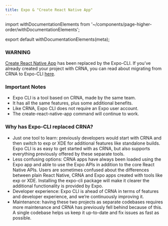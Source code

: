 ```yaml
---
title: Expo & "Create React Native App"
---
```


import withDocumentationElements from '~/components/page-higher-order/withDocumentationElements';

export default withDocumentationElements(meta);

### WARNING

[Create React Native
App](https://facebook.github.io/react-native/blog/2017/03/13/introducing-create-react-native-app.html) has been replaced by the Expo-CLI. If you’ve already created your project with CRNA, you can read about migrating from CRNA to Expo-CLI [here](https://github.com/react-community/create-react-native-app/blob/master/CHANGELOG.md#upgrading-from-1140-to-201).

### Important Notes

- Expo CLI is a tool based on CRNA, made by the same team.
- It has all the same features, plus some additional benefits.
- Like CRNA, Expo CLI does not require an Expo user account.
- The create-react-native-app command will continue to work.

### Why has Expo-CLI replaced CRNA?

- Just one tool to learn: previously developers would start with CRNA and then switch to exp or XDE for additional          features like standalone builds. Expo CLI is as easy to get started with as CRNA, but also supports everything            previously offered by these separate tools.
- Less confusing options: CRNA apps have always been loaded using the Expo app and able to use the Expo APIs in addition    to the core React Native APIs. Users are sometimes confused about the differences between plain React Native, CRNA and    Expo apps created with tools like exp or XDE. Installing the expo-cli package will make it clearer the additional         functionality is provided by Expo.
- Developer experience: Expo CLI is ahead of CRNA in terms of features and developer experience, and we’re continuously     improving it.
- Maintenance: having these two projects as separate codebases requires more maintenance and CRNA has previously fell       behind because of this. A single codebase helps us keep it up-to-date and fix issues as fast as possible.
